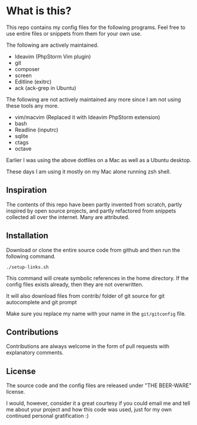 What is this?
=================

This repo contains my config files for the following programs. Feel free to use entire files or snippets from them for your own use.

The following are actively maintained.

 - Ideavim (PhpStorm Vim plugin)
 - git
 - composer
 - screen
 - Editline (exitrc)
 - ack (ack-grep in Ubuntu)

The following are not actively maintained any more since I am not using these tools any more.

 - vim/macvim (Replaced it with Ideavim PhpStorm extension)
 - bash
 - Readline (inputrc)
 - sqlite
 - ctags
 - octave

Earlier I was using the above dotfiles on a Mac as well as a Ubuntu desktop.

These days I am using it mostly on my Mac alone running zsh shell.

Inspiration
----------------
The contents of this repo have been partly invented from scratch, partly inspired by open source projects, and partly refactored from snippets collected all over the internet. Many are attributed.

Installation
----------------

Download or clone the entire source code from github and then run the following command.

`./setup-links.sh`

This command will create symbolic references in the home directory. If the config files exists already, then they are not overwritten.

It will also download files from contrib/ folder of git source for git autocomplete and git prompt

Make sure you replace my name with your name in the `git/gitconfig` file.

Contributions
----------------
Contributions are always welcome in the form of pull requests with explanatory comments.

License
----------------

The source code and the config files are released under "THE BEER-WARE" license.

I would, however, consider it a great courtesy if you could email me and tell me about your project and how this code was used, just for my own continued personal gratification :)
